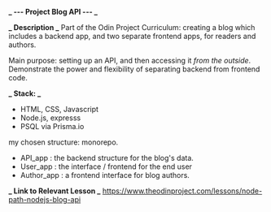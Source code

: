 **_ --- Project Blog API --- _**

**_ Description _**
Part of the Odin Project Curriculum: creating a blog which includes a backend app, and two separate frontend apps, for readers and authors.

Main purpose: setting up an API, and then accessing it _from the outside_. Demonstrate the power and flexibility of separating backend from frontend code.

**_ Stack: _**

- HTML, CSS, Javascript
- Node.js, expresss
- PSQL via Prisma.io

my chosen structure: monorepo.

- API_app : the backend structure for the blog's data.
- User_app : the interface / frontend for the end user
- Author_app : a frontend interface for blog authors.

**_ Link to Relevant Lesson _**
https://www.theodinproject.com/lessons/node-path-nodejs-blog-api
